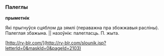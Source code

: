 ### Палеглы
**прыметнік**

Які прыгнуўся сцяблом да зямлі (пераважна пра збожжавыя расліны). Палеглая збажына. || назоўнік: палегласць. П. жыта.

<a rel="author">[http://rv-blr.com/](http://rv-blr.com/slounik.jsp?letterId=0&maskId=0&pageId=2103)</a>
